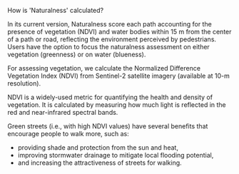How is 'Naturalness' calculated?

In its current version, Naturalness score each path accounting for the presence of vegetation (NDVI) and water bodies within 15 m from the center of a path or road, reflecting the environment perceived by pedestrians. Users have the option to focus the naturalness assessment on either vegetation (greenness) or on water (blueness).

For assessing vegetation, we calculate the Normalized Difference Vegetation Index (NDVI) from Sentinel-2 satellite imagery (available at 10-m resolution).

NDVI is a widely-used metric for quantifying the health and density of vegetation. It is calculated by measuring
how much light is reflected in the red and near-infrared spectral bands.

Green streets (i.e., with high NDVI values) have several benefits that encourage people to walk more, such as:
- providing shade and protection from the sun and heat,
- improving stormwater drainage to mitigate local flooding potential,
- and increasing the attractiveness of streets for walking.


